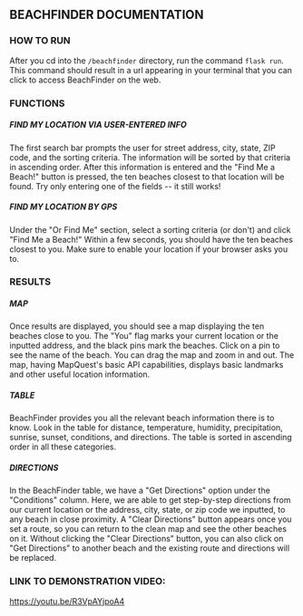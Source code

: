 ## BEACHFINDER DOCUMENTATION

### HOW TO RUN
After you cd into the `/beachfinder` directory, run the command `flask run`. This command should result in a url
appearing in your terminal that you can click to access BeachFinder on the web.

### FUNCTIONS

##### FIND MY LOCATION VIA USER-ENTERED INFO
The first search bar prompts the user for street address, city, state, ZIP code, and the sorting criteria. The information
will be sorted by that criteria in ascending order. After this information is entered and the "Find Me a Beach!" button is pressed,
the ten beaches closest to that location
will be found. Try only entering one of the fields -- it still works!

##### FIND MY LOCATION BY GPS
Under the "Or Find Me" section, select a sorting criteria (or don't) and click "Find Me a Beach!" Within a few seconds,
you should have the ten beaches closest to you. Make sure to enable your location if your browser asks you to.

### RESULTS

##### MAP

Once results are displayed, you should see a map displaying the ten beaches close to you. The "You" flag marks your
current location or the inputted address, and the black pins mark the beaches. Click on a pin to see the name of the beach. You can drag the
map and zoom in and out. The map, having MapQuest's basic API capabilities, displays basic landmarks and other useful
location information.

##### TABLE

BeachFinder provides you all the relevant beach information there is to know. Look in the table for distance, temperature,
humidity, precipitation, sunrise, sunset, conditions, and directions. The table is sorted in ascending order in all these
categories.

##### DIRECTIONS

In the BeachFinder table, we have a "Get Directions" option under the "Conditions" column. Here, we are able to get
step-by-step directions from our current location or the address, city, state, or zip code we inputted,
to any beach in close proximity. A "Clear Directions" button appears once you set a route, so you can return to the
clean map and see the other beaches on it. Without clicking the "Clear Directions" button, you can also click on "Get
Directions" to another beach and the existing route and directions will be replaced.

### LINK TO DEMONSTRATION VIDEO:
https://youtu.be/R3VpAYjpoA4